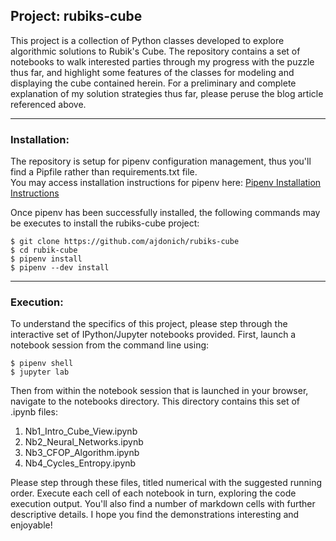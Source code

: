 ## Project: rubiks-cube 

This project is a collection of Python classes developed to explore algorithmic solutions to Rubik's Cube. The repository contains a set of notebooks to walk interested parties through my progress with the puzzle thus far, and highlight some features of the classes for modeling and displaying the cube contained herein. For a preliminary and complete explanation of my solution strategies thus far, please peruse the blog article referenced above.

___


### Installation:

The repository is setup for pipenv configuration management, thus you'll find a Pipfile rather than requirements.txt file.  
You may access installation instructions for pipenv here: [Pipenv Installation Instructions](https://pypi.org/project/pipenv/)

Once pipenv has been successfully installed, the following commands may be executes to install the rubiks-cube project:

```
$ git clone https://github.com/ajdonich/rubiks-cube
$ cd rubik-cube
$ pipenv install
$ pipenv --dev install
```

___


### Execution:

To understand the specifics of this project, please step through the interactive set of IPython/Jupyter notebooks provided. First, launch a notebook session from the command line using:

```
$ pipenv shell
$ jupyter lab
```

Then from within the notebook session that is launched in your browser, navigate to the notebooks directory. This directory contains this set of .ipynb files:

1. Nb1_Intro_Cube_View.ipynb
2. Nb2_Neural_Networks.ipynb
3. Nb3_CFOP_Algorithm.ipynb
4. Nb4_Cycles_Entropy.ipynb

Please step through these files, titled numerical with the suggested running order. Execute each cell of each notebook in turn, exploring the code execution output. You'll also find a number of markdown cells with further descriptive details. I hope you find the demonstrations interesting and enjoyable! 

